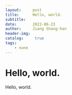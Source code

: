 ```yaml
---
layout:     post
title:      Hello, world.
subtitle:   
date:       2022-06-23
author:     Jiang Shang-han
header-img: 
catalog: 	 true
tags:
    - none
---
```




# Hello, world.
Hello, world.
